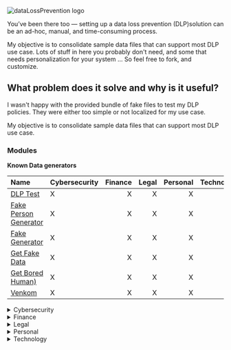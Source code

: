 ![dataLossPrevention logo](https://github.com/bhdicaire/dataLossPrevention/raw/master/logo.png)

You’ve been there too — setting up a data loss prevention (DLP)solution can be an ad-hoc, manual, and time-consuming process.

My objective is to consolidate sample data files that can support most DLP use case. Lots of stuff in here you probably don't need, and some that needs personalization for your system ... So feel free to fork, and customize.


## What problem does it solve and why is it useful?
I wasn't happy with the provided bundle of fake files to test my DLP policies. They were either too simple or not localized for my use case.

My objective is to consolidate sample data files that can support most DLP use case. 



### Modules

**Known Data generators**

| Name | Cybersecurity | Finance | Legal | Personal | Technology |
|:----------|--|--:|--:|--:|--:|
|[DLP Test](https://dlptest.com/)| X | X | X | X | X |
|[Fake Person Generator](https://www.fakepersongenerator.com/)| X | X | X | X | X |
|[Fake Generator](https://fakegenerator.net/)| X | X | X | X | X |
|[Get Fake Data](https://getfakedata.com/)| X | X | X | X | X |
|[Get Bored Human)](https://boredhumans.com/faces.php)| X | X | X | X | X |
|[Venkom](https://cloud.venkon.us/)| X | X | X | X | X |

<details>
<summary>Cybersecurity</summary>

Items:
  * password/ shadow
  * ldap
  
  
Compliance:
  * To be defined
  
</details>

<details>
<summary>Finance</summary>

Items:
  * Credit card number (CCN)
  
Compliance:
  * PCI
  
</details>
<details>
<summary>Legal</summary>

Items:
  * Contract
  * NDA
  
Compliance:
  * To be defined
  
</details>
<details>
<summary>Personal</summary>

Items:
  * PII
  * PHI
  
Compliance:
  * GDPR
  
</details>
<details>
<summary>Technology</summary>

Items:
  * ldap
  * code
  
  
Compliance:
  * To be defined
  
</details>
